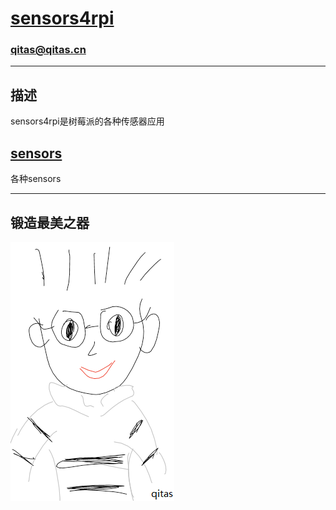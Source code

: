 ﻿# [sensors4rpi](https://github.com/qitas/sensors4rpi) 

### qitas@qitas.cn

---

## 描述

sensors4rpi是树莓派的各种传感器应用

## [sensors](sensors/)

各种sensors

---

## 锻造最美之器

[![sites](qitas/qitas.png)](http://www.qitas.cn)
